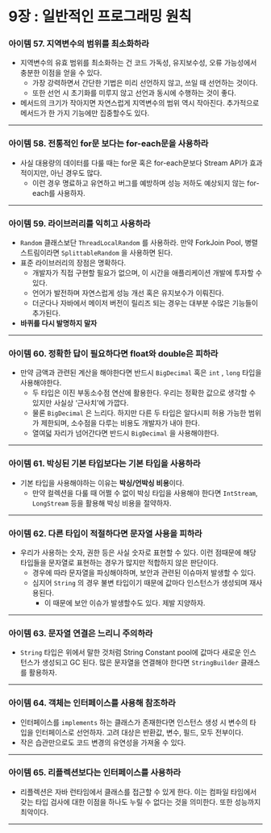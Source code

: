 # 9장 : 일반적인 프로그래밍 원칙

### 아이템 57. 지역변수의 범위를 최소화하라

- 지역변수의 유효 범위를 최소화하는 건 코드 가독성, 유지보수성, 오류 가능성에서 충분한 이점을 얻을 수 있다.
    - 가장 강력하면서 간단한 기법은 미리 선언하지 않고, 쓰일 때 선언하는 것이다.
    - 또한 선언 시 초기화를 미루지 않고 선언과 동시에 수행하는 것이 좋다.
- 메서드의 크기가 작아지면 자연스럽게 지역변수의 범위 역시 작아진다. 추가적으로 메서드가 한 가지 기능에만 집중할수도 있다.

---

### 아이템 58. 전통적인 for문 보다는 for-each문을 사용하라

- 사실 대용량의 데이터를 다룰 때는 for문 혹은 for-each문보다 Stream API가 효과적이지만, 아닌 경우도 많다.
    - 이런 경우 명료하고 유연하고 버그를 예방하며 성능 저하도 예상되지 않는 for-each를 사용하자.

---

### 아이템 59. 라이브러리를 익히고 사용하라

- `Random` 클래스보단 `ThreadLocalRandom` 를 사용하라. 만약 ForkJoin Pool, 병렬 스트림이라면 `SplittableRandom` 을 사용하면 된다.
- 표준 라이브러리의 장점은 명확하다.
    - 개발자가 직접 구현할 필요가 없으며, 이 시간을 애플리케이션 개발에 투자할 수 있다.
    - 언어가 발전하며 자연스럽게 성능 개선 혹은 유지보수가 이뤄진다.
    - 더군다나 자바에서 메이저 버전이 릴리즈 되는 경우는 대부분 수많은 기능들이 추가된다.
- **바퀴를 다시 발명하지 말자**

---

### 아이템 60. 정확한 답이 필요하다면 float와 double은 피하라

- 만약 금액과 관련된 계산을 해야한다면 반드시 `BigDecimal` 혹은 `int` , `long` 타입을 사용해야한다.
    - 두 타입은 이진 부동소수점 연산에 활용한다. 우리는 정확한 값으로 생각할 수 있지만 사실상 ‘근사치’에 가깝다.
    - 물론 `BigDecimal` 은 느리다. 하지만 다른 두 타입은 알다시피 허용 가능한 범위가 제한되며, 소수점을 다루는 비용도 개발자가 내야 한다.
    - 열여덟 자리가 넘어간다면 반드시 `BigDecimal` 을 사용해야한다.

---

### 아이템 61. 박싱된 기본 타입보다는 기본 타입을 사용하라

- 기본 타입을 사용해야하는 이유는 **박싱/언박싱 비용**이다.
    - 만약 컬렉션을 다룰 때 어쩔 수 없이 박싱 타입을 사용해야 한다면 `IntStream`, `LongStream` 등을 활용해 박싱 비용을 절약하자.

---

### 아이템 62. 다른 타입이 적절하다면 문자열 사용을 피하라

- 우리가 사용하는 숫자, 권한 등은 사실 숫자로 표현할 수 있다. 이런 점때문에 해당 타입들을 문자열로 표현하는 경우가 많지만 적합하지 않은 판단이다.
    - 경우에 따라 문자열을 파싱해야하며, 보안과 관련된 이슈마저 발생할 수 있다.
    - 심지어 `String` 의 경우 불변 타입이기 때문에 값마다 인스턴스가 생성되며 재사용된다.
        - 이 때문에 보안 이슈가 발생할수도 있다. 제발 지양하자.

---

### 아이템 63. 문자열 연결은 느리니 주의하라

- `String` 타입은 위에서 말한 것처럼 String Constant pool에 값마다 새로운 인스턴스가 생성되고 GC 된다. 많은 문자열을 연결해야 한다면 `StringBuilder` 클래스를 활용하자.

---

### 아이템 64. 객체는 인터페이스를 사용해 참조하라

- 인터페이스를 `implements` 하는 클래스가 존재한다면 인스턴스 생성 시 변수의 타입을 인터페이스로 선언하자. 고려 대상은 반환값, 변수, 필드, 모두 전부이다.
- 작은 습관만으로도 코드 변경의 유연성을 가져올 수 있다.

---

### 아이템 65. 리플렉션보다는 인터페이스를 사용하라

- 리플렉션은 자바 런타임에서 클래스를 접근할 수 있게 한다. 이는 컴파일 타임에서 갖는 타입 검사에 대한 이점을 하나도 누릴 수 없다는 것을 의미한다. 또한 성능까지 최악이다.

---